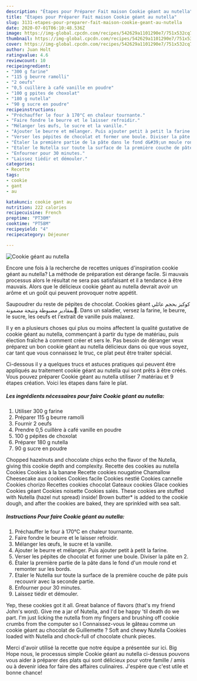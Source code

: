 ```yaml
---
description: "Étapes pour Préparer Fait maison Cookie géant au nutella"
title: "Étapes pour Préparer Fait maison Cookie géant au nutella"
slug: 3131-etapes-pour-preparer-fait-maison-cookie-geant-au-nutella
date: 2020-07-01T06:10:48.536Z
image: https://img-global.cpcdn.com/recipes/542629a1101290e7/751x532cq70/cookie-geant-au-nutella-photo-principale-de-la-recette.jpg
thumbnail: https://img-global.cpcdn.com/recipes/542629a1101290e7/751x532cq70/cookie-geant-au-nutella-photo-principale-de-la-recette.jpg
cover: https://img-global.cpcdn.com/recipes/542629a1101290e7/751x532cq70/cookie-geant-au-nutella-photo-principale-de-la-recette.jpg
author: Juan Holt
ratingvalue: 4.6
reviewcount: 10
recipeingredient:
- "300 g farine"
- "115 g beurre ramolli"
- "2 oeufs"
- "0,5 cuillère à café vanille en poudre"
- "100 g ppites de choxolat"
- "180 g nutella"
- "90 g sucre en poudre"
recipeinstructions:
- "Préchauffer le four à 170°C en chaleur tournante."
- "Faire fondre le beurre et le laisser refroidir."
- "Mélanger les œufs, le sucre et la vanille."
- "Ajouter le beurre et mélanger. Puis ajouter petit à petit la farine."
- "Verser les pépites de chocolat et former une boule. Diviser la pâte en 2."
- "Étaler la première partie de la pâte dans le fond d&#39;un moule rond et remonter sur les bords."
- "Etaler le Nutella sur toute la surface de la première couche de pâte puis recouvrir avec la seconde partie."
- "Enfourner pour 30 minutes."
- "Laissez tiédir et démouler."
categories:
- Recette
tags:
- cookie
- gant
- au

katakunci: cookie gant au 
nutrition: 222 calories
recipecuisine: French
preptime: "PT30M"
cooktime: "PT58M"
recipeyield: "4"
recipecategory: Déjeuner

---
```



![Cookie géant au nutella](https://img-global.cpcdn.com/recipes/542629a1101290e7/751x532cq70/cookie-geant-au-nutella-photo-principale-de-la-recette.jpg)

Encore une fois à la recherche de recettes uniques d'inspiration cookie géant au nutella? La méthode de préparation est dérange facile. Si mauvais processus alors le résultat ne sera pas satisfaisant et il a tendance à être mauvais. Alors que le délicieux cookie géant au nutella devrait avoir un arôme et un goût qui peuvent provoquer notre appétit.

Saupoudrer du reste de pépites de chocolat. Cookies gèant كوكيز بحجم عائلي بمقادير مضبوطة ونتيجة مضمونة💯. Dans un saladier, versez la farine, le beurre, le sucre, les oeufs et l&#39;extrait de vanille puis malaxez.

Il y en a plusieurs choses qui plus ou moins affectent la qualité gustative de cookie géant au nutella, commençant à partir du type de matériau, puis élection fraîche à comment créer et sers le. Pas besoin de déranger veux préparez un bon cookie géant au nutella délicieux dans où que vous soyez, car tant que vous connaissez le truc, ce plat peut être traiter spécial.


Ci-dessous il y a quelques trucs et astuces pratiques qui peuvent être appliqués au traitement cookie géant au nutella qui sont prêts à être créés. Vous pouvez préparer Cookie géant au nutella utiliser 7 matériau et 9 étapes création. Voici les étapes dans faire le plat.

<!--inarticleads1-->

##### Les ingrédients nécessaires pour faire Cookie géant au nutella:

1. Utiliser 300 g farine
1. Préparer 115 g beurre ramolli
1. Fournir 2 oeufs
1. Prendre 0,5 cuillère à café vanille en poudre
1.  100 g pépites de choxolat
1. Préparer 180 g nutella
1.  90 g sucre en poudre


Chopped hazelnuts and chocolate chips echo the flavor of the Nutella, giving this cookie depth and complexity. Recette des cookies au nutella Cookies Cookies à la banane Recette cookies nougatine Chamallow Cheesecake aux cookies Cookies facile Cookies nestlé Cookies cannelle Cookies chorizo Recettes cookies chocolat Gateaux cookies Glace cookies Cookies géant Cookies noisette Cookies salés. These cookies are stuffed with Nutella (hazel nut spread) inside! Brown butter* is added to the cookie dough, and after the cookies are baked, they are sprinkled with sea salt. 

<!--inarticleads2-->

##### Instructions Pour faire Cookie géant au nutella:

1. Préchauffer le four à 170°C en chaleur tournante.
1. Faire fondre le beurre et le laisser refroidir.
1. Mélanger les œufs, le sucre et la vanille.
1. Ajouter le beurre et mélanger. Puis ajouter petit à petit la farine.
1. Verser les pépites de chocolat et former une boule. Diviser la pâte en 2.
1. Étaler la première partie de la pâte dans le fond d&#39;un moule rond et remonter sur les bords.
1. Etaler le Nutella sur toute la surface de la première couche de pâte puis recouvrir avec la seconde partie.
1. Enfourner pour 30 minutes.
1. Laissez tiédir et démouler.


Yep, these cookies got it all. Great balance of flavors (that&#39;s my friend John&#39;s word). Give me a jar of Nutella, and I&#39;d be happy &#39;til death do we part. I&#39;m just licking the nutella from my fingers and brushing off cookie crumbs from the computer so I Connaissez-vous le gâteau comme un cookie géant au chocolat de Guillemette ? Soft and chewy Nutella Cookies loaded with Nutella and chock-full of chocolate chunk pieces. 


Merci d'avoir utilisé la recette que notre équipe a présentée sur ici. Big Hope nous, le processus simple Cookie géant au nutella ci-dessus pouvons vous aider à préparer des plats qui sont délicieux pour votre famille / amis ou à devenir idea for faire des affaires culinaires. J'espère que c'est utile et bonne chance!
